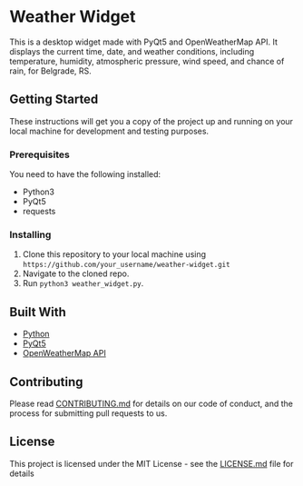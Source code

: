 # Weather Widget

This is a desktop widget made with PyQt5 and OpenWeatherMap API. It displays the current time, date, and weather conditions, including temperature, humidity, atmospheric pressure, wind speed, and chance of rain, for Belgrade, RS.

## Getting Started

These instructions will get you a copy of the project up and running on your local machine for development and testing purposes.

### Prerequisites

You need to have the following installed:

- Python3
- PyQt5
- requests

### Installing

1. Clone this repository to your local machine using `https://github.com/your_username/weather-widget.git`
2. Navigate to the cloned repo.
3. Run `python3 weather_widget.py`.

## Built With

* [Python](https://www.python.org/)
* [PyQt5](https://www.riverbankcomputing.com/software/pyqt/intro)
* [OpenWeatherMap API](https://openweathermap.org/api)

## Contributing

Please read [CONTRIBUTING.md](CONTRIBUTING.md) for details on our code of conduct, and the process for submitting pull requests to us.

## License

This project is licensed under the MIT License - see the [LICENSE.md](LICENSE.md) file for details
